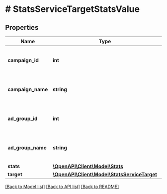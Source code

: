 # # StatsServiceTargetStatsValue

## Properties

Name | Type | Description | Notes
------------ | ------------- | ------------- | -------------
**campaign_id** | **int** | &lt;div lang&#x3D;\&quot;ja\&quot;&gt;キャンペーンID&lt;/div&gt; &lt;div lang&#x3D;\&quot;en\&quot;&gt;Campaign ID&lt;/div&gt; | [optional]
**campaign_name** | **string** | &lt;div lang&#x3D;\&quot;ja\&quot;&gt;キャンペーン名&lt;/div&gt; &lt;div lang&#x3D;\&quot;en\&quot;&gt;Campaign name&lt;/div&gt; | [optional]
**ad_group_id** | **int** | &lt;div lang&#x3D;\&quot;ja\&quot;&gt;広告グループID&lt;/div&gt; &lt;div lang&#x3D;\&quot;en\&quot;&gt;Ad group ID&lt;/div&gt; | [optional]
**ad_group_name** | **string** | &lt;div lang&#x3D;\&quot;ja\&quot;&gt;広告グループ名&lt;/div&gt; &lt;div lang&#x3D;\&quot;en\&quot;&gt;Ad group name&lt;/div&gt; | [optional]
**stats** | [**\OpenAPI\Client\Model\Stats**](Stats.md) |  | [optional]
**target** | [**\OpenAPI\Client\Model\StatsServiceTarget**](StatsServiceTarget.md) |  | [optional]

[[Back to Model list]](../../README.md#models) [[Back to API list]](../../README.md#endpoints) [[Back to README]](../../README.md)
